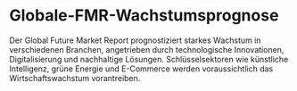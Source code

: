 # Globale-FMR-Wachstumsprognose
Der Global Future Market Report prognostiziert starkes Wachstum in verschiedenen Branchen, angetrieben durch technologische Innovationen, Digitalisierung und nachhaltige Lösungen. Schlüsselsektoren wie künstliche Intelligenz, grüne Energie und E-Commerce werden voraussichtlich das Wirtschaftswachstum vorantreiben.
